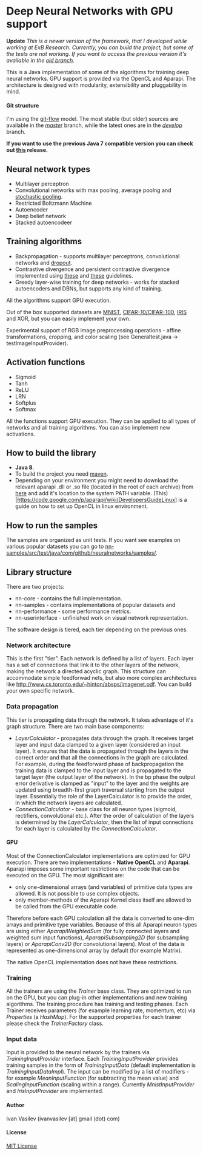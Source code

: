 # Deep Neural Networks with GPU support

**Update**
_This is a newer version of the framework, that I developed while working at ExB Research. Currently, you can build the project, but some of the tests are not working. If you want to access the previous version it's available in the [old branch](https://github.com/ivan-vasilev/neuralnetworks/tree/old)._

This is a Java implementation of some of the algorithms for training deep neural networks. GPU support is provided via the OpenCL and Aparapi.
The architecture is designed with modularity, extensibility and pluggability in mind.

#### Git structure
I'm using the [git-flow](https://github.com/nvie/gitflow) model. The most stable (but older) sources are available in the [_master_](https://github.com/ivan-vasilev/neuralnetworks/tree/master) branch, while the latest ones are in the [_develop_](https://github.com/ivan-vasilev/neuralnetworks/tree/develop) branch.

**If you want to use the previous Java 7 compatible version you can check out [this](https://github.com/ivan-vasilev/neuralnetworks/releases/tag/v0.1.0-alpha) release.**

## Neural network types
* Multilayer perceptron
* Convolutional networks with max pooling, average poolng and [stochastic pooling](http://techtalks.tv/talks/stochastic-pooling-for-regularization-of-deep-convolutional-neural-networks/58106/).
* Restricted Boltzmann Machine
* Autoencoder
* Deep belief network
* Stacked autoencodeer

## Training algorithms
* Backpropagation - supports multilayer perceptrons, convolutional networks and [dropout](http://arxiv.org/pdf/1207.0580.pdf).
* Contrastive divergence and persistent contrastive divergence implemented using [these](http://www.iro.umontreal.ca/~lisa/publications2/index.php/publications/show/239) and [these](http://www.cs.toronto.edu/~hinton/absps/guideTR.pdf) guidelines.
* Greedy layer-wise training for deep networks - works for stacked autoencoders and DBNs, but supports any kind of training.

All the algorithms support GPU execution. 

Out of the box supported datasets are [MNIST](http://yann.lecun.com/exdb/mnist/), [CIFAR-10/CIFAR-100](http://www.cs.toronto.edu/~kriz/cifar.html), [IRIS](http://archive.ics.uci.edu/ml/datasets/Iris) and XOR, but you can easily implement your own.

Experimental support of RGB image preprocessing operations - affine transformations, cropping, and color scaling (see Generaltest.java -> testImageInputProvider).

## Activation functions
* Sigmoid
* Tanh
* ReLU
* LRN
* Softplus
* Softmax

All the functions support GPU execution. They can be applied to all types of networks and all training algorithms. You can also implement new activations.

## How to build the library
* **Java 8**.
* To build the project you need [maven](http://maven.apache.org/).
* Depending on your environment you might need to download the relevant aparapi .dll or .so file (located in the root of each archive) from [here](https://code.google.com/p/aparapi/downloads/list) and add it's location to the system PATH variable. (This)[https://code.google.com/p/aparapi/wiki/DevelopersGuideLinux] is a guide on how to set up OpenCL in linux environment.

## How to run the samples
The samples are organized as unit tests. If you want see examples on various popular datasets you can go to [nn-samples/src/test/java/com/github/neuralnetworks/samples/](https://github.com/ivan-vasilev/neuralnetworks/tree/master/nn-samples/src/test/java/com/github/neuralnetworks/samples/test).

## Library structure
There are two projects:

* nn-core - contains the full implementation.
* nn-samples - contains implementations of popular datasets and 
* nn-performance - some performance metrics.
* nn-userinterface - unfinished work on visual network representation.

The software design is tiered, each tier depending on the previous ones.

### Network architecture
This is the first "tier". Each network is defined by a list of layers. Each layer has a set of connections that link it to the other layers of the network, making the network a directed acyclic graph. This structure can accommodate simple feedforwad nets, but also more complex architectures like http://www.cs.toronto.edu/~hinton/absps/imagenet.pdf. You can build your own specific network.

### Data propagation

This tier is propagating data through the network. It takes advantage of it's graph structure. There are two main base components:

* _LayerCalculator_ - propagates data through the graph. It receives target layer and input data clamped to a given layer (considered an input layer). It ensures that the data is propagated through the layers in the correct order and that all the connections in the graph are calculated. For example, during the feedforward phase of backpropagation the training data is clamped to the input layer and is propagated to the target layer (the output layer of the network). In the bp phase the output error derivative is clamped as "input" to the layer and the weights are updated using breadth-first graph traversal starting from the output layer. Essentially the role of the LayerCalculator is to provide the order, in which the network layers are calculated.
* _ConnectionCalculator_ - base class for all neuron types (sigmoid, rectifiers, convolutional etc.). After the order of calculation of the layers is determined by the _LayerCalculator_, then the list of input connections for each layer is calculated by the _ConnectionCalculator_.

#### GPU
Most of the ConnectionCalculator implementations are optimized for GPU execution. There are two implementations - **Native OpenCL** and **Aparapi**. Aparapi imposes some important restrictions on the code that can be executed on the GPU. The most significant are:

* only one-dimensional arrays (and variables) of primitive data types are allowed. It is not possible to use complex objects.
* only member-methods of the Aparapi Kernel class itself are allowed to be called from the GPU executable code. 

Therefore before each GPU calculation all the data is converted to one-dim arrays and primitive type variables. Because of this all Aparapi neuron types are using either _AparapiWeightedSum_ (for fully connected layers and weighted sum input functions), _AparapiSubsampling2D_ (for subsampling layers) or _AparapiConv2D_ (for convolutional layers). 
Most of the data is represented as one-dimensional array by default (for example Matrix).

The native OpenCL implementation does not have these restrictions.

### Training
All the trainers are using the _Trainer_ base class. They are optimized to run on the GPU, but you can plug-in other implementations and new training algorithms. The training procedure has training and testing phases. Each Trainer receives parameters (for example learning rate, momentum, etc) via _Properties_ (a _HashMap_). For the supported properties for each trainer please check the _TrainerFactory_ class.

### Input data
Input is provided to the neural network by the trainers via _TrainingInputProvider_ interface. Each _TrainingInputProvider_ provides training samples in the form of _TrainingInputData_ (default implementation is _TrainingInputDataImpl_). The input can be modified by a list of modifiers - for example _MeanInputFunction_ (for subtracting the mean value) and _ScalingInputFunction_ (scaling within a range). Currently _MnistInputProvider_ and _IrisInputProvider_ are implemented.

#### Author
Ivan Vasilev (ivanvasilev [at] gmail (dot) com)

#### License
[MIT License](http://opensource.org/licenses/MIT)

